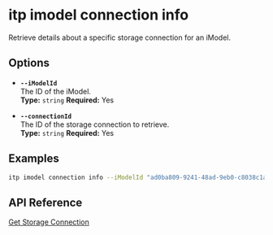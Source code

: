 # itp imodel connection info

Retrieve details about a specific storage connection for an iModel.

## Options

- **`--iModelId`**  
  The ID of the iModel.  
  **Type:** `string` **Required:** Yes

- **`--connectionId`**  
  The ID of the storage connection to retrieve.  
  **Type:** `string` **Required:** Yes

## Examples

```bash
itp imodel connection info --iModelId "ad0ba809-9241-48ad-9eb0-c8038c1a1d51" --connectionId "bf4d8b36-25d7-4b72-b38b-12c1f0325f42"
```

## API Reference

[Get Storage Connection](https://developer.bentley.com/apis/synchronization/operations/get-storage-connection/)
